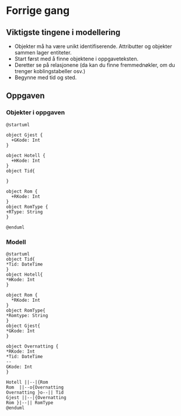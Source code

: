 ```table-of-contents
```
# Forrige gang
## Viktigste tingene i modellering
- Objekter må ha være unikt identifiserende. Attributter og objekter sammen lager entiteter. 
- Start først med å finne objektene i oppgaveteksten.
- Deretter se på relasjonene (da kan du finne fremmednøkler, om du trenger koblingstabeller osv.)
- Begynne med tid og sted.
## Oppgaven
### Objekter i oppgaven
```plantuml
@startuml

object Gjest {
  +GKode: Int
}

object Hotell {
  +HKode: Int
}
object Tid{

}

object Rom {
  +RKode: Int
}
object RomType {
+RType: String
}

@enduml
```
### Modell
```plantuml
@startuml
object Tid{
*Tid: DateTime
}
object Hotell{
*HKode: Int
}

object Rom {
  *RKode: Int
}
object RomType{
*Romtype: String
}
object Gjest{
*GKode: Int
}

object Overnatting {
*RKode: Int
*Tid: DateTime
--
GKode: Int
}

Hotell ||--|{Rom
Rom  ||--o{Overnatting
Overnatting }o--|| Tid
Gjest ||--|{Overnatting
Rom }|--|| RomType
@enduml
```
